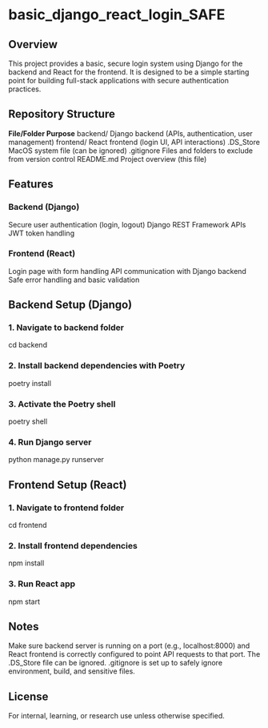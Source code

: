 # basic_django_react_login_SAFE

## Overview
This project provides a basic, secure login system using Django for the backend and React for the frontend.
It is designed to be a simple starting point for building full-stack applications with secure authentication practices.

## Repository Structure
**File/Folder	Purpose**
backend/	Django backend (APIs, authentication, user management)
frontend/	React frontend (login UI, API interactions)
.DS_Store	MacOS system file (can be ignored)
.gitignore	Files and folders to exclude from version control
README.md	Project overview (this file)

## Features
### Backend (Django)
Secure user authentication (login, logout)
Django REST Framework APIs
JWT token handling

### Frontend (React)
Login page with form handling
API communication with Django backend
Safe error handling and basic validation

## Backend Setup (Django)
### 1. Navigate to backend folder
cd backend
### 2. Install backend dependencies with Poetry
poetry install
### 3. Activate the Poetry shell
poetry shell
### 4. Run Django server
python manage.py runserver

## Frontend Setup (React)
### 1. Navigate to frontend folder
cd frontend
### 2. Install frontend dependencies
npm install
### 3. Run React app
npm start

## Notes
Make sure backend server is running on a port (e.g., localhost:8000) and React frontend is correctly configured to point API requests to that port.
The .DS_Store file can be ignored.
.gitignore is set up to safely ignore environment, build, and sensitive files.

## License
For internal, learning, or research use unless otherwise specified.

